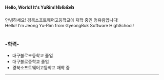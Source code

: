 **Hello, World! It's YuRim!!👍👍👍👍** <br/> <br/>
안녕하세요! 경북소프트웨어고등학교에 재학 중인 정유림입니다! <br/>
Hello! I'm Jeong Yu-Rim from GyeongBuk Software HighSchool! <br/><br/>
### -학력-
- 대구불로초등학교 졸업
- 대구불로중학교 졸업
- 경북소프트웨어고등학교 재학 중<br/>
* * *
<br/>

<!--
**wjddbfla0716/wjddbfla0716** is a ✨ _special_ ✨ repository because its `README.md` (this file) appears on your GitHub profile.

Here are some ideas to get you started:

- 🔭 I’m currently working on ...
- 🌱 I’m currently learning ...
- 👯 I’m looking to collaborate on ...
- 🤔 I’m looking for help with ...
- 💬 Ask me about ...
- 📫 How to reach me: ...
- 😄 Pronouns: ...
- ⚡ Fun fact: ...
-->
